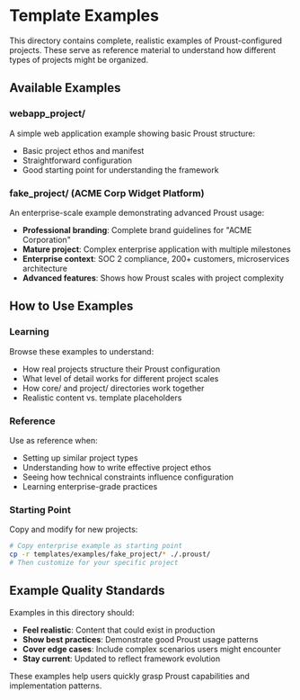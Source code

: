 # Template Examples

This directory contains complete, realistic examples of Proust-configured projects. These serve as reference material to understand how different types of projects might be organized.

## Available Examples

### webapp_project/
A simple web application example showing basic Proust structure:
- Basic project ethos and manifest
- Straightforward configuration
- Good starting point for understanding the framework

### fake_project/ (ACME Corp Widget Platform)
An enterprise-scale example demonstrating advanced Proust usage:
- **Professional branding**: Complete brand guidelines for "ACME Corporation"
- **Mature project**: Complex enterprise application with multiple milestones
- **Enterprise context**: SOC 2 compliance, 200+ customers, microservices architecture
- **Advanced features**: Shows how Proust scales with project complexity

## How to Use Examples

### Learning
Browse these examples to understand:
- How real projects structure their Proust configuration
- What level of detail works for different project scales
- How core/ and project/ directories work together
- Realistic content vs. template placeholders

### Reference
Use as reference when:
- Setting up similar project types
- Understanding how to write effective project ethos
- Seeing how technical constraints influence configuration
- Learning enterprise-grade practices

### Starting Point
Copy and modify for new projects:
```bash
# Copy enterprise example as starting point
cp -r templates/examples/fake_project/* ./.proust/
# Then customize for your specific project
```

## Example Quality Standards

Examples in this directory should:
- **Feel realistic**: Content that could exist in production
- **Show best practices**: Demonstrate good Proust usage patterns
- **Cover edge cases**: Include complex scenarios users might encounter
- **Stay current**: Updated to reflect framework evolution

These examples help users quickly grasp Proust capabilities and implementation patterns.